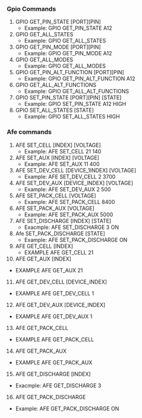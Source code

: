 ### Gpio Commands
1. GPIO GET_PIN_STATE [PORT][PIN]
   - Example: GPIO GET_PIN_STATE A12
2. GPIO GET_ALL_STATES
   - Example: GPIO GET_ALL_STATES
3. GPIO GET_PIN_MODE [PORT][PIN]
   - Example: GPIO GET_PIN_MODE A12
4. GPIO GET_ALL_MODES
   - Example: GPIO GET_ALL_MODES
5. GPIO GET_PIN_ALT_FUNCTION [PORT][PIN]
   - Example: GPIO GET_PIN_ALT_FUNCTION A12
6. GPIO GET_ALL_ALT_FUNCTIONS
   - Example: GPIO GET_ALL_ALT_FUNCTIONS
7. GPIO SET_PIN_STATE [PORT][PIN] [STATE]
   - Example: GPIO SET_PIN_STATE A12 HIGH
8. GPIO SET_ALL_STATES [STATE]
   - Example: GPIO SET_ALL_STATES HIGH

### Afe commands
1. AFE SET_CELL [INDEX] [VOLTAGE]  
   - Example: AFE SET_CELL 21 140  
2. AFE SET_AUX [INDEX] [VOLTAGE]  
   - Example: AFE SET_AUX 11 400  
3. AFE SET_DEV_CELL [DEVICE_1INDEX] [VOLTAGE]  
   - Example: AFE SET_DEV_CELL 2 3700  
4. AFE SET_DEV_AUX [DEVICE_INDEX] [VOLTAGE]  
   - Example: AFE SET_DEV_AUX 2 500  
5. AFE SET_PACK_CELL [VOLTAGE]  
   - Example: AFE SET_PACK_CELL 8400  
6. AFE SET_PACK_AUX [VOLTAGE]  
   - Example: AFE SET_PACK_AUX 5000  
7. AFE SET_DISCHARGE [INDEX] [STATE] 
   - Exacmple: AFE SET_DISCHARGE 3 ON
8. Afe SET_PACK_DISCHARGE [STATE]
   - Example: AFE SET_PACK_DISCHARGE ON
9. AFE GET_CELL [INDEX]
   - EXAMPLE AFE GET_CELL 21
10. AFE GET_AUX [INDEX]
   - EXAMPLE AFE GET_AUX 21
11. AFE GET_DEV_CELL [DEVICE_INDEX]
   - EXAMPLE AFE GET_DEV_CELL 1
12. AFE GET_DEV_AUX [DEVICE_INDEX]
   - EXAMPLE AFE GET_DEV_AUX 1
13. AFE GET_PACK_CELL
   - EXAMPLE AFE GET_PACK_CELL
14. AFE GET_PACK_AUX
   - EXAMPLE AFE GET_PACK_AUX
15. AFE GET_DISCHARGE [INDEX] 
   - Exacmple: AFE GET_DISCHARGE 3
16. AFE GET_PACK_DISCHARGE 
   - Example: AFE GET_PACK_DISCHARGE ON